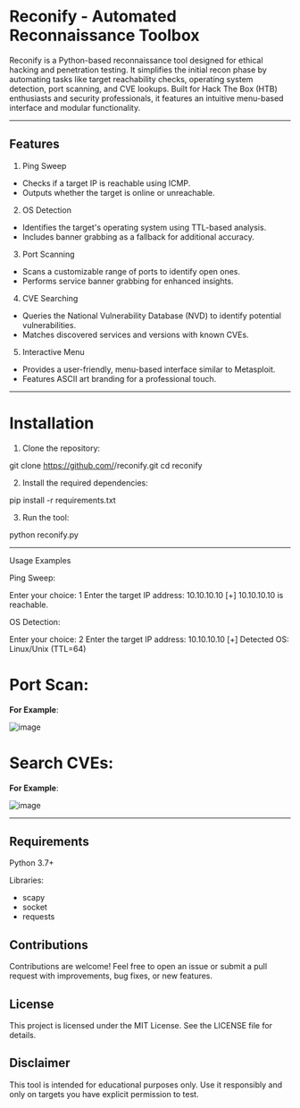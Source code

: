 # Reconify - Automated Reconnaissance Toolbox

Reconify is a Python-based reconnaissance tool designed for ethical hacking and penetration testing. It simplifies the initial recon phase by automating tasks like target reachability checks, operating system detection, port scanning, and CVE lookups. Built for Hack The Box (HTB) enthusiasts and security professionals, it features an intuitive menu-based interface and modular functionality.

---

## Features

1. Ping Sweep
- Checks if a target IP is reachable using ICMP.
- Outputs whether the target is online or unreachable.
  
2. OS Detection
- Identifies the target's operating system using TTL-based analysis.
- Includes banner grabbing as a fallback for additional accuracy.

3. Port Scanning
- Scans a customizable range of ports to identify open ones.
- Performs service banner grabbing for enhanced insights.

4. CVE Searching
- Queries the National Vulnerability Database (NVD) to identify potential vulnerabilities.
- Matches discovered services and versions with known CVEs.

5. Interactive Menu

- Provides a user-friendly, menu-based interface similar to Metasploit.
- Features ASCII art branding for a professional touch.

---

# Installation

1. Clone the repository:

git clone https://github.com/<your-username>/reconify.git
cd reconify

2. Install the required dependencies:

pip install -r requirements.txt

3. Run the tool:

python reconify.py

---

Usage Examples

Ping Sweep:

Enter your choice: 1
Enter the target IP address: 10.10.10.10
[+] 10.10.10.10 is reachable.

OS Detection:

Enter your choice: 2
Enter the target IP address: 10.10.10.10
[+] Detected OS: Linux/Unix (TTL=64)

# Port Scan:

**For Example**:

![image](https://github.com/user-attachments/assets/a3c40ca7-0e14-4339-bd22-7f81a6c88380)


# Search CVEs:

**For Example**:

![image](https://github.com/user-attachments/assets/4e92806f-a3fd-491e-95fa-d39e5f866332)

---

## Requirements

Python 3.7+

Libraries:

- scapy
- socket
- requests

## Contributions

Contributions are welcome! Feel free to open an issue or submit a pull request with improvements, bug fixes, or new features.

## License

This project is licensed under the MIT License. See the LICENSE file for details.

## Disclaimer

This tool is intended for educational purposes only. Use it responsibly and only on targets you have explicit permission to test.
